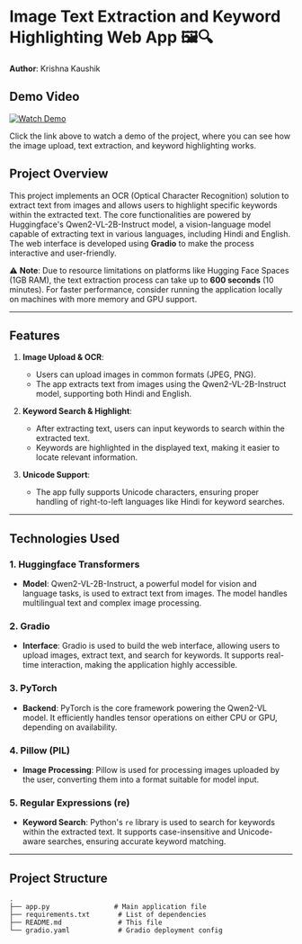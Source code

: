 # Image Text Extraction and Keyword Highlighting Web App 🖼️🔍

**Author**: Krishna Kaushik
## Demo Video

[![Watch Demo](https://img.shields.io/badge/Watch%20Demo-Click%20Here-brightgreen)](https://github.com/user-attachments/assets/5b22d10a-7b00-42a1-8112-4388af7e290e)

Click the link above to watch a demo of the project, where you can see how the image upload, text extraction, and keyword highlighting works.
## Project Overview

This project implements an OCR (Optical Character Recognition) solution to extract text from images and allows users to highlight specific keywords within the extracted text. The core functionalities are powered by Huggingface's Qwen2-VL-2B-Instruct model, a vision-language model capable of extracting text in various languages, including Hindi and English. The web interface is developed using **Gradio** to make the process interactive and user-friendly.

⚠️ **Note**: Due to resource limitations on platforms like Hugging Face Spaces (1GB RAM), the text extraction process can take up to **600 seconds** (10 minutes). For faster performance, consider running the application locally on machines with more memory and GPU support.

---

## Features

1. **Image Upload & OCR**:
   - Users can upload images in common formats (JPEG, PNG).
   - The app extracts text from images using the Qwen2-VL-2B-Instruct model, supporting both Hindi and English.

2. **Keyword Search & Highlight**:
   - After extracting text, users can input keywords to search within the extracted text.
   - Keywords are highlighted in the displayed text, making it easier to locate relevant information.

3. **Unicode Support**:
   - The app fully supports Unicode characters, ensuring proper handling of right-to-left languages like Hindi for keyword searches.

---

## Technologies Used

### 1. **Huggingface Transformers**
   - **Model**: Qwen2-VL-2B-Instruct, a powerful model for vision and language tasks, is used to extract text from images. The model handles multilingual text and complex image processing.

### 2. **Gradio**
   - **Interface**: Gradio is used to build the web interface, allowing users to upload images, extract text, and search for keywords. It supports real-time interaction, making the application highly accessible.

### 3. **PyTorch**
   - **Backend**: PyTorch is the core framework powering the Qwen2-VL model. It efficiently handles tensor operations on either CPU or GPU, depending on availability.

### 4. **Pillow (PIL)**
   - **Image Processing**: Pillow is used for processing images uploaded by the user, converting them into a format suitable for model input.

### 5. **Regular Expressions (re)**
   - **Keyword Search**: Python's `re` library is used to search for keywords within the extracted text. It supports case-insensitive and Unicode-aware searches, ensuring accurate keyword matching.

---

## Project Structure

```plaintext
.
├── app.py                # Main application file
├── requirements.txt       # List of dependencies
├── README.md              # This file
└── gradio.yaml            # Gradio deployment config
